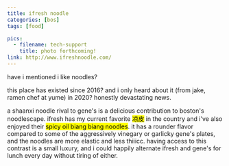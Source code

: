 ```yaml
---
title: ifresh noodle
categories: [bos]
tags: [food]

pics:
  - filename: tech-support
    title: photo forthcoming!
link: http://www.ifreshnoodle.com/
---
```


have i mentioned i like noodles?

this place has existed since 2016?  and i only heard about it (from jake, ramen
chef at yume) in 2020?  honestly devastating news.

a shaanxi noodle rival to gene's is a delicious contribution to boston's
noodlescape.  ifresh has my current favorite <mark>凉皮</mark> in the country
and i've also enjoyed their <mark>spicy oil biang biang noodles</mark>.  it has
a rounder flavor compared to some of the aggressively vinegary or garlicky
gene's plates, and the noodles are more elastic and less thiiicc.  having
access to this contrast is a small luxury, and i could happily alternate ifresh
and gene's for lunch every day without tiring of either.
